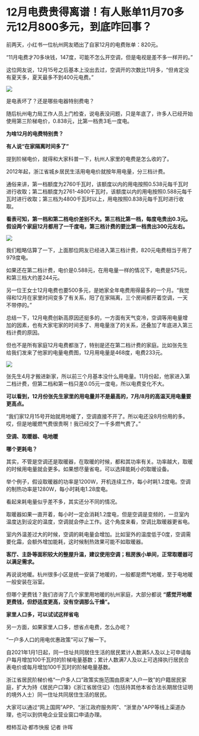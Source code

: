 # 12月电费贵得离谱！有人账单11月70多元12月800多元，到底咋回事？

前两天，小红书一位杭州网友晒出了自家12月的电费账单：820元。

“11月电费才70多块钱，147度，可能不怎么开空调，但是电视是差不多一样开的。”

这位网友说，12月15号之后基本上没出去过，空调开的次数比11月多，“但肯定没有夏天多，夏天最多不到400元电费。”

![](https://inews.gtimg.com/newsapp_bt/0/15594369380/1000)

是电表坏了？还是哪些电器特别费电？

随后杭州电力局工作人员上门检查，说电表没问题，只是年底了，许多人已经开始使用第三阶梯电价，0.838元，比第一档贵3毛一度电。

**为啥12月的电费特别贵？**

**有人说“在家隔离时间多了”**

提到阶梯电价，就得和大家科普一下，杭州人家里的电费是怎么收的了。

2012年起，浙江省城乡居民生活用电电价就按年用电量，分三档计费。

通俗来讲，第一档额度为2760千瓦时，该额度以内的用电按照0.538元每千瓦时进行收取；第二档额度为2761-4800千瓦时，该额度以内的用电按照0.588元每千瓦时进行收取；第三档为4800千瓦时以上，用电按照0.838元每千瓦时进行收取。

**看表可知，第一档和第二档电价差别不大。第三档比第一档，每度电贵出0.3元。假设两个家庭12月都用了一千度电，第三档计费的要比第一档贵出300元左右。**

![](https://inews.gtimg.com/newsapp_bt/0/15594369381/1000)

我们粗略估算了一下，上面那位网友已经进入第三档计费，820元电费相当于用了979度电。

如果还在第二档计费，电价是0.588元，在用电量一样的情况下，电费是575元，和第三档大约差244元。

另一位王女士12月电费也要500多元，是她家全年电费用得最多的一个月。“我觉得和12月在家里时间变多了有关系，阳了在家隔离，三个房间都开着空调，一天不带停的。”

总结一下，12月电费创新高原因还挺多的，一方面有天气变冷，空调等用电量增加的因素，也有大家宅家的时间多了、用电量涨了的关系，还叠加了年底进入第三档计费的原因。

但也不是所有家庭12月电费都涨了，特别是还在第二档计费的家庭。比如张先生给我们发来了他家的电量电费图，12月用电量是468度，电费233元。

![](https://inews.gtimg.com/newsapp_bt/0/15594369430/1000)

张先生4月才搬进新家，所以前三个月基本没什么用电量。11月份起，他家进入第二档计费，但第二档和第一档只差0.05元一度电，所以电费变化不大。

**可以看到，12月份张先生家里的用电量并不是最高的，7月/8月的高温天用电量要更高点。**

“我们家12月15号开始就用地暖了，空调直接不开了。所以电还没8月份用的多。哎，但是地暖燃气费很贵啊！我已经交了一千多燃气费了。”

**空调、取暖器、电地暖**

**哪个更耗电？**

其实，不管是空调还是取暖器，在取暖的时候，都和其功率有关。功率越大，取暖的时候用电量就会更多。如果想尽量省电，可以选择能耗小的取暖设备。

举个例子，假设取暖器的功率是1200W，开机连续工作，每小时耗1.2度电。空调的制热功率是1280W，每小时耗电1.28度电。

看起来耗电量似乎差不多，其实还分不同的情况。

取暖器如果一直开着，每小时一定会消耗1.2度电，但是空调是变频的，一旦室内温度达到设定的温度，空调就会停止工作。这个角度来看，空调比取暖器更省电。

室内外温差过大的时候，空调的耗电量会增加。比如室外的温度低于0度，空调需要化霜，会额外增加能耗，这时候制热效果可能不如取暖器。

**客厅、主卧等面积较大的整屋升温，建议使用空调；租房族小单间，正常取暖器可以满足需求。**

再说说地暖。杭州很多小区是统一安装了地暖的，一般都是燃气地暖，至于电地暖一般安装在浴室。

但哪个更费钱？我们咨询了几个家里用地暖的杭州家庭，大部分都说 **“感觉开地暖更费钱，但舒适度更高，没有空调那么干燥”。**

**家里人口多，可以试试这样省电**

另一方面，如果家里人口多，想省点电费，怎么办呢？

“一户多人口的用电优惠政策”可以了解一下。

自2021年1月1日起，同一住址共同居住生活的居民累计人数满5人及以上可申请每户每月增加100千瓦时的阶梯电量基数；累计人数满7人及以上可选择执行居民合表电价或每月增加100千瓦时的阶梯电量基数。

浙江省居民阶梯价格“一户多人口”政策实施范围由原来“人户一致”的户籍居民家庭，扩大为持《居民户口簿》《浙江省居住证》（包括持其他本省合法长期居住证明的境外人士）同一住址共同居住生活的居民。

大家可以通过“网上国网”APP、“浙江政府服务网”、“浙里办”APP等线上渠道办理，也可以到供电企业营业窗口申请办理。

橙柿互动·都市快报 记者 许晖

